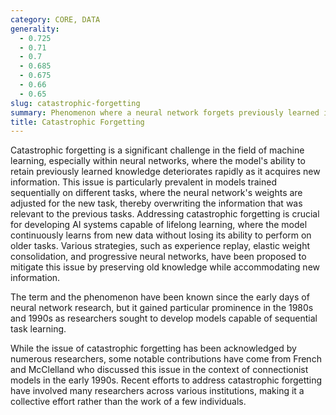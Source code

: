 ```yaml
---
category: CORE, DATA
generality:
  - 0.725
  - 0.71
  - 0.7
  - 0.685
  - 0.675
  - 0.66
  - 0.65
slug: catastrophic-forgetting
summary: Phenomenon where a neural network forgets previously learned information upon learning new data.
title: Catastrophic Forgetting
---
```


Catastrophic forgetting is a significant challenge in the field of machine learning, especially within neural networks, where the model's ability to retain previously learned knowledge deteriorates rapidly as it acquires new information. This issue is particularly prevalent in models trained sequentially on different tasks, where the neural network's weights are adjusted for the new task, thereby overwriting the information that was relevant to the previous tasks. Addressing catastrophic forgetting is crucial for developing AI systems capable of lifelong learning, where the model continuously learns from new data without losing its ability to perform on older tasks. Various strategies, such as experience replay, elastic weight consolidation, and progressive neural networks, have been proposed to mitigate this issue by preserving old knowledge while accommodating new information.

The term and the phenomenon have been known since the early days of neural network research, but it gained particular prominence in the 1980s and 1990s as researchers sought to develop models capable of sequential task learning.

While the issue of catastrophic forgetting has been acknowledged by numerous researchers, some notable contributions have come from French and McClelland who discussed this issue in the context of connectionist models in the early 1990s. Recent efforts to address catastrophic forgetting have involved many researchers across various institutions, making it a collective effort rather than the work of a few individuals.
